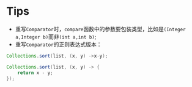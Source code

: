 # Tips

- 重写`Comparator`时，`compare`函数中的参数要包装类型，比如是`(Integer a,Integer b)`而非`(int a,int b)`;
- 重写`Comparator`的正则表达式版本：
```java
Collections.sort(list, (x, y) ->x-y);
```
```java
Collections.sort(list, (x, y) -> {
    return x - y;
});
```